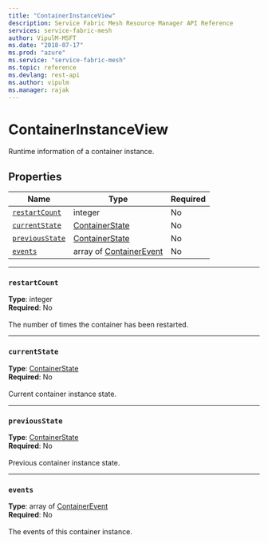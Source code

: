 ```yaml
---
title: "ContainerInstanceView"
description: Service Fabric Mesh Resource Manager API Reference
services: service-fabric-mesh
author: VipulM-MSFT
ms.date: "2018-07-17"
ms.prod: "azure"
ms.service: "service-fabric-mesh"
ms.topic: reference
ms.devlang: rest-api
ms.author: vipulm
ms.manager: rajak
---
```

# ContainerInstanceView

Runtime information of a container instance.

## Properties
| Name | Type | Required |
| --- | --- | --- |
| [`restartCount`](#restartcount) | integer | No |
| [`currentState`](#currentstate) | [ContainerState](sfmeshrp-model-containerstate.md) | No |
| [`previousState`](#previousstate) | [ContainerState](sfmeshrp-model-containerstate.md) | No |
| [`events`](#events) | array of [ContainerEvent](sfmeshrp-model-containerevent.md) | No |

____
### `restartCount`
__Type__: integer <br/>
__Required__: No<br/>
<br/>
The number of times the container has been restarted.

____
### `currentState`
__Type__: [ContainerState](sfmeshrp-model-containerstate.md) <br/>
__Required__: No<br/>
<br/>
Current container instance state.

____
### `previousState`
__Type__: [ContainerState](sfmeshrp-model-containerstate.md) <br/>
__Required__: No<br/>
<br/>
Previous container instance state.

____
### `events`
__Type__: array of [ContainerEvent](sfmeshrp-model-containerevent.md) <br/>
__Required__: No<br/>
<br/>
The events of this container instance.
